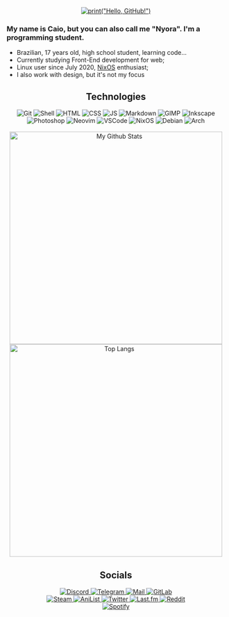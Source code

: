 <div align="center">
	<a href="https://git.io/typing-svg">
		<img alt='print("Hello, GitHub!")' src="https://readme-typing-svg.herokuapp.com?font=Fira+Code&size=36&duration=2000&color=47D6B0&width=560&height=80&lines=print(%22Hello%2C+GitHub!%22)">
	</a>
</div>

### My name is Caio, but you can also call me "Nyora". I'm a programming student.

* Brazilian, 17 years old, high school student, learning code...
* Currently studying Front-End development for web;
* Linux user since July 2020, [NixOS](https://nixos.org) enthusiast;
* I also work with design, but it's not my focus

<div align="center">
	<h2>Technologies</h2>
	<img alt="Git" src="https://img.shields.io/badge/-Git-121212?style=for-the-badge&logo=git&logoColor=47d6b0">
	<img alt="Shell" src="https://img.shields.io/badge/-Shell-121212?style=for-the-badge&logo=gnu-bash&logoColor=47d6b0">
	<img alt="HTML" src="https://img.shields.io/badge/-HTML-121212?style=for-the-badge&logo=html5&logoColor=47d6b0">
	<img alt="CSS" src="https://img.shields.io/badge/-CSS-121212?style=for-the-badge&logo=css3&logoColor=47d6b0">
	<img alt="JS" src="https://img.shields.io/badge/-JavaScript-121212?style=for-the-badge&logo=javascript&logoColor=47d6b0">
	<img alt="Markdown" src="https://img.shields.io/badge/-Markdown-121212?style=for-the-badge&logo=markdown&logoColor=47d6b0">
	<img alt="GIMP" src="https://img.shields.io/badge/-GIMP-121212?style=for-the-badge&logo=gimp&logoColor=47d6b0">
	<img alt="Inkscape" src="https://img.shields.io/badge/-Inkscape-121212?style=for-the-badge&logo=inkscape&logoColor=47d6b0">
	<br>
	<img alt="Photoshop" src="https://img.shields.io/badge/-Photoshop-121212?style=for-the-badge&logo=adobe-photoshop&logoColor=47d6b0">
	<img alt="Neovim" src="https://img.shields.io/badge/-Neovim-121212?style=for-the-badge&logo=neovim&logoColor=47d6b0">
	<img alt="VSCode" src="https://img.shields.io/badge/-Visual%20Studio%20Code-121212?style=for-the-badge&logo=visualstudiocode&logoColor=47d6b0">
	<img alt="NixOS" src="https://img.shields.io/badge/-NixOS-121212?style=for-the-badge&logo=nixos&logoColor=47d6b0">
	<img alt="Debian" src="https://img.shields.io/badge/-Debian-121212?style=for-the-badge&logo=debian&logoColor=47d6b0">
	<img alt="Arch" src="https://img.shields.io/badge/-Arch-121212?style=for-the-badge&logo=archlinux&logoColor=47d6b0">
</div>
<br>
<div align="center">
	<a href="https://github.com/anuraghazra/github-readme-stats">
		<img alt="My Github Stats" width="490px" src="https://github-readme-stats.vercel.app/api?username=caionoliver&theme=github_dark&show_icons=true&hide_border=true&title_color=47d6b0&icon_color=128264&text_color=ffffff">
		<img alt="Top Langs" width="490px" src="https://github-readme-stats.vercel.app/api/top-langs/?username=caionoliver&layout=compact&langs_count=8&theme=github_dark&hide_border=true&title_color=47d6b0&text_color=ffffff">
	</a>
<div>
<div align="center">
	<h2>Socials</h2>
	<a href="https://discord.com/users/257193293950091274">
		<img alt="Discord" src="https://img.shields.io/badge/NYORA%230773-5865F2?style=for-the-badge&logo=Discord&logoColor=white&logoWidth=32">
	</a>
	<a href="https://t.me/caionoliver" target="_blank">
		<img alt="Telegram" src="https://img.shields.io/badge/TELEGRAM-26A5E4?style=for-the-badge&logo=Telegram&logoColor=white&logoWidth=32">
	</a>
	<a href="mailto: kylef.contato@gmail.com">
		<img alt="Mail" src="https://img.shields.io/badge/-E--MAIL-212121?style=for-the-badge&logo=gmail&logoColor=white&logoWidth=32">
	</a>
	<a href="https://www.gitlab.com/nyora" target="_blank">
		<img alt="GitLab" src="https://img.shields.io/badge/-GITLAB-FC6D27?style=for-the-badge&logo=gitlab&logoColor=white&logoWidth=32">
	</a>
	<br>
	<a href="https://steamcommunity.com/id/nyracchin/" target="_blank">
		<img alt="Steam" src="https://img.shields.io/badge/-STEAM-0A0A20?style=for-the-badge&logo=steam&logoColor=white&logoWidth=32">
	</a>
	<a href="https://anilist.co/user/Nyora" target="_blank">
		<img alt="AniList" src="https://img.shields.io/badge/-ANILIST-1BBBF7?style=for-the-badge&logo=anilist&logoColor=white&logoWidth=32">
	</a>
	<a href="https://twitter.com/notnyra" target="_blank">
		<img alt="Twitter" src="https://img.shields.io/badge/-TWITTER-6DBAE7?style=for-the-badge&logo=twitter&logoColor=white&logoWidth=32">
	</a>
	<a href="https://www.last.fm/user/nyoraboke" target="_blank">
		<img alt="Last.fm" src="https://img.shields.io/badge/-LAST.FM-D51007?style=for-the-badge&logo=last.fm&logoColor=white&logoWidth=32">
	</a>
	<a href="https://www.reddit.com/user/justnyora" target="_blank">
		<img alt="Reddit" src="https://img.shields.io/badge/-REDDIT-FF4500?style=for-the-badge&logo=reddit&logoColor=white&logoWidth=32">
	</a>
	<br>
	<a href="https://open.spotify.com/user/9t1euo3mhglioqc979yytpshb">
		<img alt="Spotify" src="https://spotify-github-profile.vercel.app/api/view?uid=9t1euo3mhglioqc979yytpshb&cover_image=true&theme=novatorem&bar_color=53b14f&bar_color_cover=false">
	</a>
</div>
